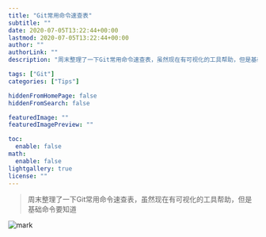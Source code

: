 ```yaml
---
title: "Git常用命令速查表"
subtitle: ""
date: 2020-07-05T13:22:44+00:00
lastmod: 2020-07-05T13:22:44+00:00
author: ""
authorLink: ""
description: "周末整理了一下Git常用命令速查表，虽然现在有可视化的工具帮助，但是基础命令要知道"

tags: ["Git"]
categories: ["Tips"]

hiddenFromHomePage: false
hiddenFromSearch: false

featuredImage: ""
featuredImagePreview: ""

toc:
  enable: false
math:
  enable: false
lightgallery: true
license: ""
---
```

<!--more-->

> 周末整理了一下Git常用命令速查表，虽然现在有可视化的工具帮助，但是基础命令要知道

![mark](https://pic.yqqy.top/blog/20200705211549.jpg?imageMogr2/format/webp/interlace/1 "Git Cheat Sheet")